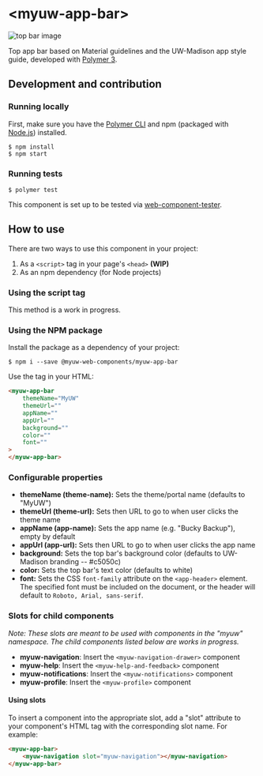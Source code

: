 # \<myuw-app-bar\>

![top bar image](https://image.ibb.co/fzGPSo/Screen_Shot_2018_06_08_at_12_51_10_PM.png)

Top app bar based on Material guidelines and the UW-Madison app style guide, developed with [Polymer 3](https://www.polymer-project.org/).

## Development and contribution

### Running locally

First, make sure you have the [Polymer CLI](https://www.npmjs.com/package/polymer-cli) and npm (packaged with [Node.js](https://nodejs.org)) installed.

```
$ npm install
$ npm start
```

### Running tests

```
$ polymer test
```

This component is set up to be tested via [web-component-tester](https://github.com/Polymer/web-component-tester).

## How to use

There are two ways to use this component in your project:
1. As a `<script>` tag in your page's `<head>` **(WIP)**
2. As an npm dependency (for Node projects)

### Using the script tag

This method is a work in progress.

### Using the NPM package

Install the package as a dependency of your project:

```
$ npm i --save @myuw-web-components/myuw-app-bar
```

Use the tag in your HTML:

```HTML
<myuw-app-bar
    themeName="MyUW"
    themeUrl=""
    appName=""
    appUrl=""
    background=""
    color=""
    font=""
>
</myuw-app-bar>
```

### Configurable properties

- **themeName (theme-name):** Sets the theme/portal name (defaults to "MyUW")
- **themeUrl (theme-url):** Sets then URL to go to when user clicks the theme name
- **appName (app-name):** Sets the app name (e.g. "Bucky Backup"), empty by default
- **appUrl (app-url):** Sets then URL to go to when user clicks the app name
- **background:** Sets the top bar's background color (defaults to UW-Madison branding -- #c5050c)
- **color:** Sets the top bar's text color (defaults to white)
- **font:** Sets the CSS `font-family` attribute on the `<app-header>` element. The specified font must be included on the document, or the header will default to `Roboto, Arial, sans-serif`.

### Slots for child components

*Note: These slots are meant to be used with components in the "myuw" namespace. The child components listed below are works in progress.*

- **myuw-navigation**: Insert the `<myuw-navigation-drawer>` component
- **myuw-help**: Insert the `<myuw-help-and-feedback>` component
- **myuw-notifications**:  Insert the `<myuw-notifications>` component
- **myuw-profile**: Insert the `<myuw-profile>` component

#### Using slots

To insert a component into the appropriate slot, add a "slot" attribute to your component's HTML tag with the corresponding slot name. For example:

```HTML
<myuw-app-bar>
    <myuw-navigation slot="myuw-navigation"></myuw-navigation>
</myuw-app-bar>
```
